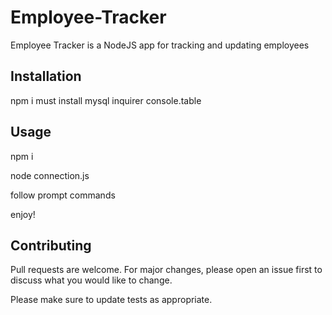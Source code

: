 # Employee-Tracker

Employee Tracker is a NodeJS app for tracking and updating employees
## Installation

npm i 
must install
mysql
inquirer
console.table

## Usage

npm i 

node connection.js

follow prompt commands 

enjoy!

## Contributing
Pull requests are welcome. For major changes, please open an issue first to discuss what you would like to change.

Please make sure to update tests as appropriate.
